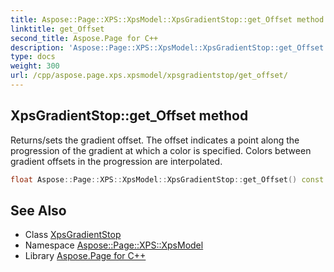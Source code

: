 ```yaml
---
title: Aspose::Page::XPS::XpsModel::XpsGradientStop::get_Offset method
linktitle: get_Offset
second_title: Aspose.Page for C++
description: 'Aspose::Page::XPS::XpsModel::XpsGradientStop::get_Offset method. Returns/sets the gradient offset. The offset indicates a point along the progression of the gradient at which a color is specified. Colors between gradient offsets in the progression are interpolated in C++.'
type: docs
weight: 300
url: /cpp/aspose.page.xps.xpsmodel/xpsgradientstop/get_offset/
---
```

## XpsGradientStop::get_Offset method


Returns/sets the gradient offset. The offset indicates a point along the progression of the gradient at which a color is specified. Colors between gradient offsets in the progression are interpolated.

```cpp
float Aspose::Page::XPS::XpsModel::XpsGradientStop::get_Offset() const
```

## See Also

* Class [XpsGradientStop](../)
* Namespace [Aspose::Page::XPS::XpsModel](../../)
* Library [Aspose.Page for C++](../../../)
